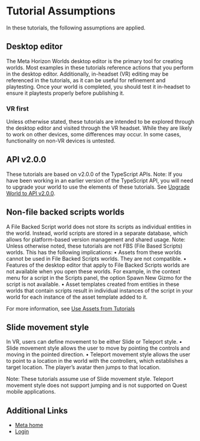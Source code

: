 # Tutorial Assumptions

 In these tutorials, the following assumptions are applied.  

## Desktop editor

 The Meta Horizon Worlds desktop editor is the primary tool for creating worlds.
Most examples in these tutorials reference actions that you perform in the
desktop editor. Additionally, in-headset (VR) editing may be referenced in the tutorials, as it
can be useful for refinement and playtesting. Once your world is completed, you
should test it in-headset to ensure it playtests properly before publishing it.  

### VR first

 Unless otherwise stated, these tutorials are intended to be explored through the
desktop editor and visited through the VR headset. While they are likely to
work on other devices, some differences may occur. In some cases, functionality on
non-VR devices is untested.  

## API v2.0.0

 These tutorials are based on v2.0.0 of the TypeScript APIs. Note: If you have been working in an earlier version of the TypeScript API, you will
need to upgrade your world to use the elements of these tutorials. See [Upgrade World to API v2.0.0](https://developers.meta.com/horizon-worlds/learn/documentation/typescript/upgrade-world-to-typescript-api-v200).  

## Non-file backed scripts worlds

 A File Backed Script world does not store its scripts as individual entities in the world. Instead,
world scripts are stored in a separate database, which allows for platform-based
version management and shared usage. Note: Unless otherwise noted, these tutorials are not FBS (File Based Scripts)
worlds. This has the following implications:
• Assets from these worlds cannot be used in File Backed Scripts worlds. They are
not compatible.
• Features of the desktop editor that apply to File Backed Scripts worlds are not
available when you open these worlds. For example, in the context menu for a
script in the Scripts panel, the option Spawn New Gizmo for the script is not
available.
• Asset templates created from entities in these worlds that contain scripts
result in individual instances of the script in your world for each instance of the
asset template added to it.

 For more information, see [Use Assets from Tutorials](https://developers.meta.com/horizon-worlds/learn/documentation/tutorial-worlds/getting-started-with-tutorials/use-assets-from-tutorials)  

## Slide movement style

 In VR, users can define movement to be either Slide or Teleport style.
• Slide movement style allows the user to move by pointing the controls and moving in the pointed
direction.
• Teleport movement style allows the user to point to a location in the world with the controllers, which
establishes a target location. The player’s avatar then jumps to that location.

 Note: These tutorials assume use of Slide movement style. Teleport movement style
does not support jumping and is not supported on Quest mobile applications.    

## Additional Links
- [Meta home](https://developers.meta.com/horizon-worlds/)
- [Login](https://developers.meta.com/login/?redirect_uri=https%3A%2F%2Fdevelopers.meta.com%2Fhorizon-worlds%2Flearn%2Fdocumentation%2Ftutorial-worlds%2Fgetting-started-with-tutorials%2Ftutorial-assumptions%2F)

